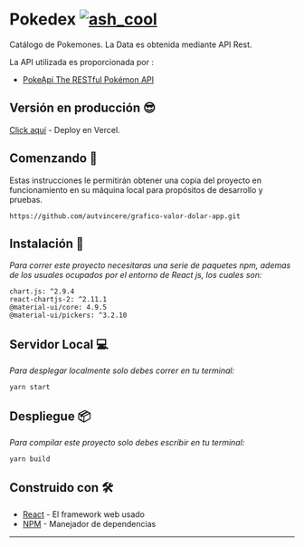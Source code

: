 # Pokedex [![ash_cool](https://emoji.gg/assets/emoji/8138_ash_cool.gif)](https://emoji.gg/emoji/8138_ash_cool)

Catálogo de Pokemones. La Data es obtenida mediante API Rest.

La API utilizada es proporcionada por :
* [PokeApi The RESTful Pokémon API](https://pokeapi.co/) 

## Versión en producción 😎
[Click aquí](https://pokedex-alpha-ten.vercel.app/) - Deploy en Vercel.


## Comenzando 🚀

Estas instrucciones le permitirán obtener una copia del proyecto en funcionamiento en su máquina local para propósitos de desarrollo y pruebas.

```
https://github.com/autvincere/grafico-valor-dolar-app.git
```


## Instalación 🔧

_Para correr este proyecto necesitaras una serie de paquetes npm, ademas de los usuales ocupados por el entorno de React js, los cuales son:_


```
chart.js: ^2.9.4
react-chartjs-2: ^2.11.1
@material-ui/core: 4.9.5
@material-ui/pickers: ^3.2.10
```

## Servidor Local 💻

_Para desplegar localmente solo debes correr en tu terminal:_

```
yarn start
```

## Despliegue 📦

_Para compilar este proyecto solo debes escribir en tu terminal:_
```
yarn build
```

## Construido con 🛠️

* [React](https://reactjs.org/) - El framework web usado
* [NPM](https://www.npmjs.com/) - Manejador de dependencias



---
